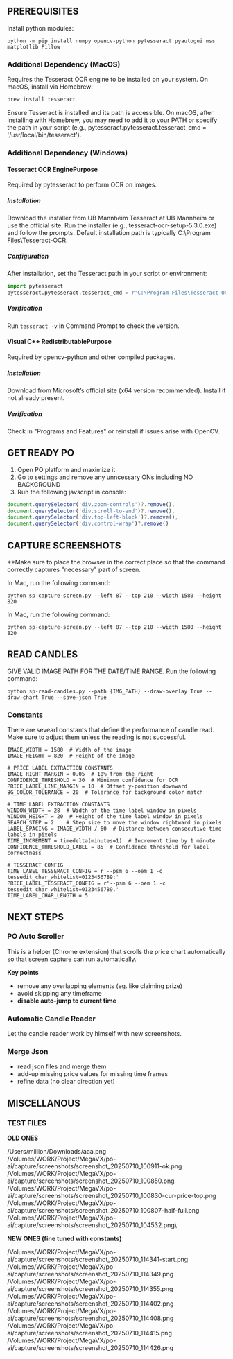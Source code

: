 ## PREREQUISITES
Install python modules:
```shell
python -m pip install numpy opencv-python pytesseract pyautogui mss matplotlib Pillow
```

### Additional Dependency (MacOS)
Requires the Tesseract OCR engine to be installed on your system. On macOS, install via Homebrew:
```bash
brew install tesseract
```

Ensure Tesseract is installed and its path is accessible. On macOS, after installing with Homebrew, you may need to add it to your PATH or specify the path in your script (e.g., pytesseract.pytesseract.tesseract_cmd = '/usr/local/bin/tesseract').

### Additional Dependency (Windows)

#### Tesseract OCR EnginePurpose
Required by pytesseract to perform OCR on images.

##### Installation
Download the installer from UB Mannheim Tesseract at UB Mannheim or use the official site.
Run the installer (e.g., tesseract-ocr-setup-5.3.0.exe) and follow the prompts. Default installation path is typically C:\Program Files\Tesseract-OCR.

##### Configuration
After installation, set the Tesseract path in your script or environment:
```python
import pytesseract
pytesseract.pytesseract.tesseract_cmd = r'C:\Program Files\Tesseract-OCR\tesseract.exe'
```

##### Verification
Run `tesseract -v` in Command Prompt to check the version.

#### Visual C++ RedistributablePurpose
Required by opencv-python and other compiled packages.

##### Installation
Download from Microsoft’s official site (x64 version recommended). Install if not already present.

##### Verification 
Check in "Programs and Features" or reinstall if issues arise with OpenCV.

## GET READY PO

1. Open PO platform and maximize it
2. Go to settings and remove any unncessary ONs including NO BACKGROUND
3. Run the following javscript in console:
```javascript
document.querySelector('div.zoom-controls')?.remove(),
document.querySelector('div.scroll-to-end')?.remove(),
document.querySelector('div.top-left-block')?.remove(),
document.querySelector('div.control-wrap')?.remove()
```

## CAPTURE SCREENSHOTS
**Make sure to place the browser in the correct place so that the command correctly captures "necessary" part of screen.

In Mac, run the following command:
```shell
python sp-capture-screen.py --left 87 --top 210 --width 1580 --height 820
```

In Mac, run the following command:
```shell
python sp-capture-screen.py --left 87 --top 210 --width 1580 --height 820
```

## READ CANDLES
GIVE VALID IMAGE PATH FOR THE DATE/TIME RANGE. Run the following command:
```shell
python sp-read-candles.py --path {IMG_PATH} --draw-overlay True --draw-chart True --save-json True
```

### Constants
There are sevearl constants that define the performance of candle read. Make sure to adjust them unless the reading is not successful.

```
IMAGE_WIDTH = 1580  # Width of the image
IMAGE_HEIGHT = 820  # Height of the image

# PRICE LABEL EXTRACTION CONSTANTS
IMAGE_RIGHT_MARGIN = 0.05  # 10% from the right
CONFIDENCE_THRESHOLD = 30  # Minimum confidence for OCR
PRICE_LABEL_LINE_MARGIN = 10  # Offset y-position downward
BG_COLOR_TOLERANCE = 20  # Tolerance for background color match

# TIME LABEL EXTRACTION CONSTANTS
WINDOW_WIDTH = 28  # Width of the time label window in pixels
WINDOW_HEIGHT = 20  # Height of the time label window in pixels
SEARCH_STEP = 2    # Step size to move the window rightward in pixels
LABEL_SPACING = IMAGE_WIDTH / 60  # Distance between consecutive time labels in pixels
TIME_INCREMENT = timedelta(minutes=1)  # Increment time by 1 minute
CONFIDENCE_THRESHOLD_LABEL = 85  # Confidence threshold for label correctness

# TESSERACT CONFIG
TIME_LABEL_TESSERACT_CONFIG = r'--psm 6 --oem 1 -c tessedit_char_whitelist=0123456789:'
PRICE_LABEL_TESSERACT_CONFIG = r'--psm 6 --oem 1 -c tessedit_char_whitelist=0123456789.'
TIME_LABEL_CHAR_LENGTH = 5
```

## NEXT STEPS

### PO Auto Scroller
This is a helper (Chrome extension) that scrolls the price chart automatically so that screen capture can run automatically.

**Key points**
- remove any overlapping elements (eg. like claiming prize)
- avoid skipping any timeframe
- **disable auto-jump to current time**

### Automatic Candle Reader
Let the candle reader work by himself with new screenshots.

### Merge Json
- read json files and merge them
- add-up missing price values for missing time frames
- refine data (no clear direction yet)

## MISCELLANOUS

### TEST FILES

**OLD ONES**

/Users/million/Downloads/aaa.png\
/Volumes/WORK/Project/MegaVX/po-ai/capture/screenshots/screenshot_20250710_100911-ok.png\
/Volumes/WORK/Project/MegaVX/po-ai/capture/screenshots/screenshot_20250710_100850.png\
/Volumes/WORK/Project/MegaVX/po-ai/capture/screenshots/screenshot_20250710_100830-cur-price-top.png\
/Volumes/WORK/Project/MegaVX/po-ai/capture/screenshots/screenshot_20250710_100807-half-full.png\
/Volumes/WORK/Project/MegaVX/po-ai/capture/screenshots/screenshot_20250710_104532.png\

**NEW ONES (fine tuned with constants)**

/Volumes/WORK/Project/MegaVX/po-ai/capture/screenshots/screenshot_20250710_114341-start.png\
/Volumes/WORK/Project/MegaVX/po-ai/capture/screenshots/screenshot_20250710_114349.png\
/Volumes/WORK/Project/MegaVX/po-ai/capture/screenshots/screenshot_20250710_114355.png\
/Volumes/WORK/Project/MegaVX/po-ai/capture/screenshots/screenshot_20250710_114402.png\
/Volumes/WORK/Project/MegaVX/po-ai/capture/screenshots/screenshot_20250710_114408.png\
/Volumes/WORK/Project/MegaVX/po-ai/capture/screenshots/screenshot_20250710_114415.png\
/Volumes/WORK/Project/MegaVX/po-ai/capture/screenshots/screenshot_20250710_114426.png